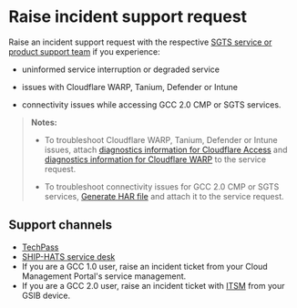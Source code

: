 # Raise incident support request

Raise an incident support request with the respective
[SGTS service or product support team](#support-channels) if you
experience:

- uninformed service interruption or degraded service

- issues with Cloudflare WARP, Tanium, Defender or Intune

- connectivity issues while accessing GCC 2.0 CMP or SGTS services.


>**Notes:**
>
>- To troubleshoot Cloudflare WARP, Tanium, Defender or Intune issues,
>  attach [diagnostics information for Cloudflare Access](https://docs.developer.tech.gov.sg/docs/security-suite-for-engineering-endpoint-devices/#/faqs/how-to-generate-and-upload-diagnostic-files-to-incident-support-request?id=generate-cloudflare-access-diagnostic-file) and
>  [diagnostics information for Cloudflare WARP](https://docs.developer.tech.gov.sg/docs/security-suite-for-engineering-endpoint-devices/#/faqs/how-to-generate-and-upload-diagnostic-files-to-incident-support-request?id=generate-cloudflare-warp-diagnostic-logs) to the service request.
>
>- To troubleshoot connectivity issues for GCC 2.0 CMP or SGTS services,
>  [Generate HAR file](https://docs.developer.tech.gov.sg/docs/security-suite-for-engineering-endpoint-devices/#/faqs/how-to-generate-and-upload-diagnostic-files-to-incident-support-request?id=generate-har-file) and attach it to the service request.

## Support channels

- [TechPass](https://form.gov.sg/#!/5f69797d0666cb0011cc59da)
- [SHIP-HATS service desk](https://jira.ship.gov.sg/servicedesk/customer/portal/11)
- If you are a GCC 1.0 user, raise an incident ticket from your Cloud
  Management Portal's service management.
- If you are a GCC 2.0 user, raise an incident ticket with
  [ITSM](https://itsm.sgnet.gov.sg/sp3) from your GSIB device.
